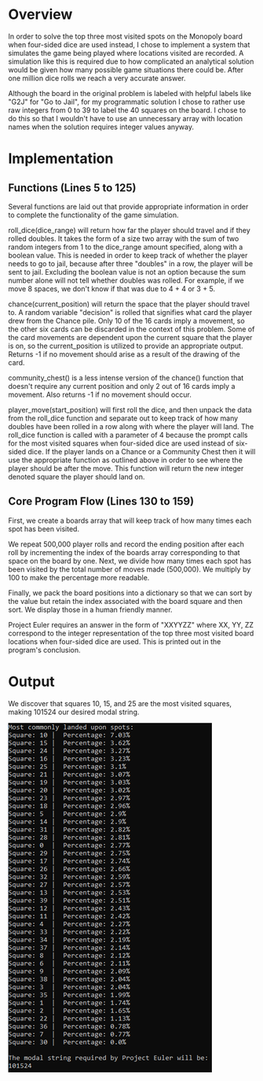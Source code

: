 # Overview
In order to solve the top three most visited spots on the Monopoly board when four-sided dice are used instead, I chose to implement a system that simulates the game being played where locations visited are recorded. A simulation like this is required due to how complicated an analytical solution would be given how many possible game situations there could be. After one million dice rolls we reach a very accurate answer.

Although the board in the original problem is labeled with helpful labels like "G2J" for "Go to Jail", for my programmatic solution I chose to rather use raw integers from 0 to 39 to label the 40 squares on the board. I chose to do this so that I wouldn't have to use an unnecessary array with location names when the solution requires integer values anyway.

# Implementation

## Functions (Lines 5 to 125)
Several functions are laid out that provide appropriate information in order to complete the functionality of the game simulation.

roll_dice(dice_range) will return how far the player should travel and if they rolled doubles. It takes the form of a size two array with the sum of two random integers from 1 to the dice_range amount specified, along with a boolean value. This is needed in order to keep track of whether the player needs to go to jail, because after three "doubles" in a row, the player will be sent to jail. Excluding the boolean value is not an option because the sum number alone will not tell whether doubles was rolled. For example, if we move 8 spaces, we don't know if that was due to 4 + 4 or 3 + 5.

chance(current_position) will return the space that the player should travel to. A random variable "decision" is rolled that signifies what card the player drew from the Chance pile. Only 10 of the 16 cards imply a movement, so the other six cards can be discarded in the context of this problem. Some of the card movements are dependent upon the current square that the player is on, so the current_position is utilized to provide an appropriate output. Returns -1 if no movement should arise as a result of the drawing of the card.

community_chest() is a less intense version of the chance() function that doesn't require any current position and only 2 out of 16 cards imply a movement. Also returns -1 if no movement should occur.

player_move(start_position) will first roll the dice, and then unpack the data from the roll_dice function and separate out to keep track of how many doubles have been rolled in a row along with where the player will land. The roll_dice function is called with a parameter of 4 because the prompt calls for the most visited squares when four-sided dice are used instead of six-sided dice. If the player lands on a Chance or a Community Chest then it will use the appropriate function as outlined above in order to see where the player should be after the move. This function will return the new integer denoted square the player should land on.

## Core Program Flow (Lines 130 to 159)
First, we create a boards array that will keep track of how many times each spot has been visited.

We repeat 500,000 player rolls and record the ending position after each roll by incrementing the index of the boards array corresponding to that space on the board by one. Next, we divide how many times each spot has been visited by the total number of moves made (500,000). We multiply by 100 to make the percentage more readable.

Finally, we pack the board positions into a dictionary so that we can sort by the value but retain the index associated with the board square and then sort. We display those in a human friendly manner.

Project Euler requires an answer in the form of "XXYYZZ" where XX, YY, ZZ correspond to the integer representation of the top three most visited board locations when four-sided dice are used. This is printed out in the program's conclusion.

# Output
We discover that squares 10, 15, and 25 are the most visited squares, making 101524 our desired modal string.

![Program Output](/images/projecteuler84output.png)
